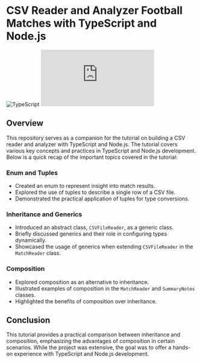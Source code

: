 # CSV Reader and Analyzer Football Matches with TypeScript and Node.js

![TypeScript](https://img.shields.io/badge/TypeScript-<no_version>-blue?logo=typescript)
![Node.js](https://img.shields.io/badge/Node.js-<no_version>-green?logo=node.js)

## Overview

This repository serves as a companion for the tutorial on building a CSV reader and analyzer with TypeScript and Node.js. The tutorial covers various key concepts and practices in TypeScript and Node.js development. Below is a quick recap of the important topics covered in the tutorial:

### Enum and Tuples

- Created an enum to represent insight into match results.
- Explored the use of tuples to describe a single row of a CSV file.
- Demonstrated the practical application of tuples for type conversions.

### Inheritance and Generics

- Introduced an abstract class, `CSVFileReader`, as a generic class.
- Briefly discussed generics and their role in configuring types dynamically.
- Showcased the usage of generics when extending `CSVFileReader` in the `MatchReader` class.

### Composition

- Explored composition as an alternative to inheritance.
- Illustrated examples of composition in the `MatchReader` and `SummaryNotes` classes.
- Highlighted the benefits of composition over inheritance.

## Conclusion

This tutorial provides a practical comparison between inheritance and composition, emphasizing the advantages of composition in certain scenarios. While the project was extensive, the goal was to offer a hands-on experience with TypeScript and Node.js development.
